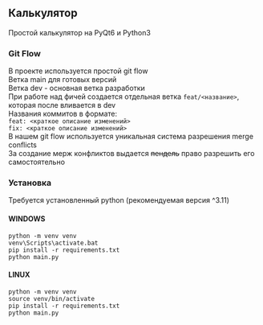 ## Калькулятор

Простой калькулятор на PyQt6 и Python3  

### Git Flow
В проекте используется простой git flow  
Ветка main для готовых версий  
Ветка dev - основная ветка разработки  
При работе над фичей создается отдельная ветка ```feat/<название>```, которая после вливается в dev   
Названия коммитов в формате:  
```feat: <краткое описание изменений>```  
```fix: <краткое описание изменений>```  
В нашем git flow используется уникальная система разрешения merge conflicts  
За создание мерж конфликтов выдается ~~пендель~~ право разрешить его самостоятельно

### Установка
Требуется установленный python (рекомендуемая версия ^3.11)
#### WINDOWS
```
python -m venv venv
venv\Scripts\activate.bat
pip install -r requirements.txt
python main.py
```
#### LINUX
```
python -m venv venv
source venv/bin/activate
pip install -r requirements.txt
python main.py
```

